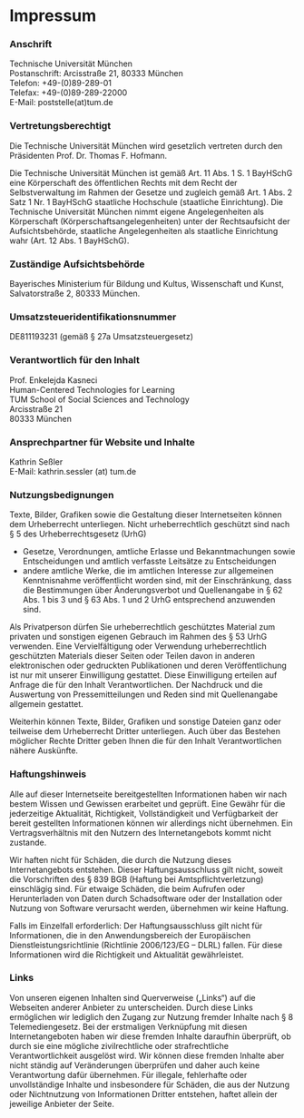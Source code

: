# Impressum
### Anschrift

Technische Universität München<br />
Postanschrift: Arcisstraße 21, 80333 München<br />
Telefon: +49-(0)89-289-01<br />
Telefax: +49-(0)89-289-22000<br />
E-Mail: poststelle(at)tum.de<br />

### Vertretungsberechtigt

Die Technische Universität München wird gesetzlich vertreten durch den Präsidenten Prof. Dr. Thomas F. Hofmann.

Die Technische Universität München ist gemäß Art. 11 Abs. 1 S. 1 BayHSchG eine Körperschaft des öffentlichen Rechts mit dem Recht der Selbstverwaltung im Rahmen der Gesetze und zugleich gemäß Art. 1 Abs. 2 Satz 1 Nr. 1 BayHSchG staatliche Hochschule (staatliche Einrichtung). Die Technische Universität München nimmt eigene Angelegenheiten als Körperschaft (Körperschaftsangelegenheiten) unter der Rechtsaufsicht der Aufsichtsbehörde, staatliche Angelegenheiten als staatliche Einrichtung wahr (Art. 12 Abs. 1 BayHSchG).

### Zuständige Aufsichtsbehörde
Bayerisches Ministerium für Bildung und Kultus, Wissenschaft und Kunst, Salvatorstraße 2, 80333 München.

### Umsatzsteueridentifikationsnummer

DE811193231 (gemäß § 27a Umsatzsteuergesetz)

### Verantwortlich für den Inhalt

Prof. Enkelejda Kasneci<br />
Human-Centered Technologies for Learning<br />
TUM School of Social Sciences and Technology<br />
Arcisstraße 21<br />
80333 München

### Ansprechpartner für Website und Inhalte

Kathrin Seßler<br />
E-Mail: kathrin.sessler (at) tum.de

### Nutzungsbedignungen

Texte, Bilder, Grafiken sowie die Gestaltung dieser Internetseiten können dem Urheberrecht unterliegen. Nicht urheberrechtlich geschützt sind nach § 5 des Urheberrechtsgesetz (UrhG)

* Gesetze, Verordnungen, amtliche Erlasse und Bekanntmachungen sowie Entscheidungen und amtlich verfasste Leitsätze zu Entscheidungen
* andere amtliche Werke, die im amtlichen Interesse zur allgemeinen Kenntnisnahme veröffentlicht worden sind, mit der Einschränkung, dass die Bestimmungen über Änderungsverbot und Quellenangabe in § 62 Abs. 1 bis 3 und § 63 Abs. 1 und 2 UrhG entsprechend anzuwenden sind.

Als Privatperson dürfen Sie urheberrechtlich geschütztes Material zum privaten und sonstigen eigenen Gebrauch im Rahmen des § 53 UrhG verwenden. Eine Vervielfältigung oder Verwendung urheberrechtlich geschützten Materials dieser Seiten oder Teilen davon in anderen elektronischen oder gedruckten Publikationen und deren Veröffentlichung ist nur mit unserer Einwilligung gestattet. Diese Einwilligung erteilen auf Anfrage die für den Inhalt Verantwortlichen. Der Nachdruck und die Auswertung von Pressemitteilungen und Reden sind mit Quellenangabe allgemein gestattet.

Weiterhin können Texte, Bilder, Grafiken und sonstige Dateien ganz oder teilweise dem Urheberrecht Dritter unterliegen. Auch über das Bestehen möglicher Rechte Dritter geben Ihnen die für den Inhalt Verantwortlichen nähere Auskünfte.

### Haftungshinweis

Alle auf dieser Internetseite bereitgestellten Informationen haben wir nach bestem Wissen und Gewissen erarbeitet und geprüft. Eine Gewähr für die jederzeitige Aktualität, Richtigkeit, Vollständigkeit und Verfügbarkeit der bereit gestellten Informationen können wir allerdings nicht übernehmen. Ein Vertragsverhältnis mit den Nutzern des Internetangebots kommt nicht zustande.

Wir haften nicht für Schäden, die durch die Nutzung dieses Internetangebots entstehen. Dieser Haftungsausschluss gilt nicht, soweit die Vorschriften des § 839 BGB (Haftung bei Amtspflichtverletzung) einschlägig sind. Für etwaige Schäden, die beim Aufrufen oder Herunterladen von Daten durch Schadsoftware oder der Installation oder Nutzung von Software verursacht werden, übernehmen wir keine Haftung.

Falls im Einzelfall erforderlich: Der Haftungsausschluss gilt nicht für Informationen, die in den Anwendungsbereich der Europäischen Dienstleistungsrichtlinie (Richtlinie 2006/123/EG – DLRL) fallen. Für diese Informationen wird die Richtigkeit und Aktualität gewährleistet.

### Links

Von unseren eigenen Inhalten sind Querverweise („Links“) auf die Webseiten anderer Anbieter zu unterscheiden. Durch diese Links ermöglichen wir lediglich den Zugang zur Nutzung fremder Inhalte nach § 8 Telemediengesetz. Bei der erstmaligen Verknüpfung mit diesen Internetangeboten haben wir diese fremden Inhalte daraufhin überprüft, ob durch sie eine mögliche zivilrechtliche oder strafrechtliche Verantwortlichkeit ausgelöst wird. Wir können diese fremden Inhalte aber nicht ständig auf Veränderungen überprüfen und daher auch keine Verantwortung dafür übernehmen. Für illegale, fehlerhafte oder unvollständige Inhalte und insbesondere für Schäden, die aus der Nutzung oder Nichtnutzung von Informationen Dritter entstehen, haftet allein der jeweilige Anbieter der Seite.
